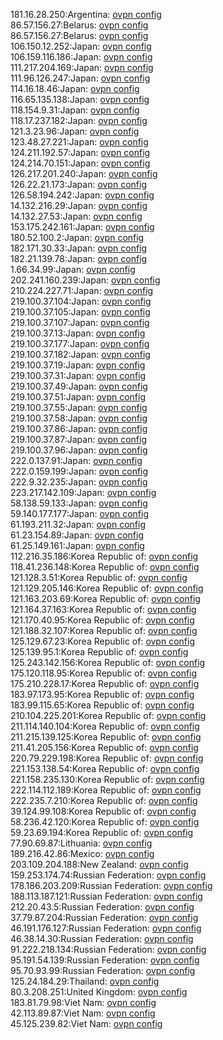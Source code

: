 181.16.28.250:Argentina: [ovpn config](vpn/181_16_28_250.ovpn)  
86.57.156.27:Belarus: [ovpn config](vpn/86_57_156_27.ovpn)  
86.57.156.27:Belarus: [ovpn config](vpn/86_57_156_27.ovpn)  
106.150.12.252:Japan: [ovpn config](vpn/106_150_12_252.ovpn)  
106.159.116.186:Japan: [ovpn config](vpn/106_159_116_186.ovpn)  
111.217.204.169:Japan: [ovpn config](vpn/111_217_204_169.ovpn)  
111.96.126.247:Japan: [ovpn config](vpn/111_96_126_247.ovpn)  
114.16.18.46:Japan: [ovpn config](vpn/114_16_18_46.ovpn)  
116.65.135.138:Japan: [ovpn config](vpn/116_65_135_138.ovpn)  
118.154.9.31:Japan: [ovpn config](vpn/118_154_9_31.ovpn)  
118.17.237.182:Japan: [ovpn config](vpn/118_17_237_182.ovpn)  
121.3.23.96:Japan: [ovpn config](vpn/121_3_23_96.ovpn)  
123.48.27.221:Japan: [ovpn config](vpn/123_48_27_221.ovpn)  
124.211.192.57:Japan: [ovpn config](vpn/124_211_192_57.ovpn)  
124.214.70.151:Japan: [ovpn config](vpn/124_214_70_151.ovpn)  
126.217.201.240:Japan: [ovpn config](vpn/126_217_201_240.ovpn)  
126.22.21.173:Japan: [ovpn config](vpn/126_22_21_173.ovpn)  
126.58.194.242:Japan: [ovpn config](vpn/126_58_194_242.ovpn)  
14.132.216.29:Japan: [ovpn config](vpn/14_132_216_29.ovpn)  
14.132.27.53:Japan: [ovpn config](vpn/14_132_27_53.ovpn)  
153.175.242.161:Japan: [ovpn config](vpn/153_175_242_161.ovpn)  
180.52.100.2:Japan: [ovpn config](vpn/180_52_100_2.ovpn)  
182.171.30.33:Japan: [ovpn config](vpn/182_171_30_33.ovpn)  
182.21.139.78:Japan: [ovpn config](vpn/182_21_139_78.ovpn)  
1.66.34.99:Japan: [ovpn config](vpn/1_66_34_99.ovpn)  
202.241.160.239:Japan: [ovpn config](vpn/202_241_160_239.ovpn)  
210.224.227.71:Japan: [ovpn config](vpn/210_224_227_71.ovpn)  
219.100.37.104:Japan: [ovpn config](vpn/219_100_37_104.ovpn)  
219.100.37.105:Japan: [ovpn config](vpn/219_100_37_105.ovpn)  
219.100.37.107:Japan: [ovpn config](vpn/219_100_37_107.ovpn)  
219.100.37.13:Japan: [ovpn config](vpn/219_100_37_13.ovpn)  
219.100.37.177:Japan: [ovpn config](vpn/219_100_37_177.ovpn)  
219.100.37.182:Japan: [ovpn config](vpn/219_100_37_182.ovpn)  
219.100.37.19:Japan: [ovpn config](vpn/219_100_37_19.ovpn)  
219.100.37.31:Japan: [ovpn config](vpn/219_100_37_31.ovpn)  
219.100.37.49:Japan: [ovpn config](vpn/219_100_37_49.ovpn)  
219.100.37.51:Japan: [ovpn config](vpn/219_100_37_51.ovpn)  
219.100.37.55:Japan: [ovpn config](vpn/219_100_37_55.ovpn)  
219.100.37.58:Japan: [ovpn config](vpn/219_100_37_58.ovpn)  
219.100.37.86:Japan: [ovpn config](vpn/219_100_37_86.ovpn)  
219.100.37.87:Japan: [ovpn config](vpn/219_100_37_87.ovpn)  
219.100.37.96:Japan: [ovpn config](vpn/219_100_37_96.ovpn)  
222.0.137.91:Japan: [ovpn config](vpn/222_0_137_91.ovpn)  
222.0.159.199:Japan: [ovpn config](vpn/222_0_159_199.ovpn)  
222.9.32.235:Japan: [ovpn config](vpn/222_9_32_235.ovpn)  
223.217.142.109:Japan: [ovpn config](vpn/223_217_142_109.ovpn)  
58.138.59.133:Japan: [ovpn config](vpn/58_138_59_133.ovpn)  
59.140.177.177:Japan: [ovpn config](vpn/59_140_177_177.ovpn)  
61.193.211.32:Japan: [ovpn config](vpn/61_193_211_32.ovpn)  
61.23.154.89:Japan: [ovpn config](vpn/61_23_154_89.ovpn)  
61.25.149.161:Japan: [ovpn config](vpn/61_25_149_161.ovpn)  
112.216.35.186:Korea Republic of: [ovpn config](vpn/112_216_35_186.ovpn)  
118.41.236.148:Korea Republic of: [ovpn config](vpn/118_41_236_148.ovpn)  
121.128.3.51:Korea Republic of: [ovpn config](vpn/121_128_3_51.ovpn)  
121.129.205.146:Korea Republic of: [ovpn config](vpn/121_129_205_146.ovpn)  
121.163.203.69:Korea Republic of: [ovpn config](vpn/121_163_203_69.ovpn)  
121.164.37.163:Korea Republic of: [ovpn config](vpn/121_164_37_163.ovpn)  
121.170.40.95:Korea Republic of: [ovpn config](vpn/121_170_40_95.ovpn)  
121.188.32.107:Korea Republic of: [ovpn config](vpn/121_188_32_107.ovpn)  
125.129.67.23:Korea Republic of: [ovpn config](vpn/125_129_67_23.ovpn)  
125.139.95.1:Korea Republic of: [ovpn config](vpn/125_139_95_1.ovpn)  
125.243.142.156:Korea Republic of: [ovpn config](vpn/125_243_142_156.ovpn)  
175.120.118.95:Korea Republic of: [ovpn config](vpn/175_120_118_95.ovpn)  
175.210.228.17:Korea Republic of: [ovpn config](vpn/175_210_228_17.ovpn)  
183.97.173.95:Korea Republic of: [ovpn config](vpn/183_97_173_95.ovpn)  
183.99.115.65:Korea Republic of: [ovpn config](vpn/183_99_115_65.ovpn)  
210.104.225.201:Korea Republic of: [ovpn config](vpn/210_104_225_201.ovpn)  
211.114.140.104:Korea Republic of: [ovpn config](vpn/211_114_140_104.ovpn)  
211.215.139.125:Korea Republic of: [ovpn config](vpn/211_215_139_125.ovpn)  
211.41.205.156:Korea Republic of: [ovpn config](vpn/211_41_205_156.ovpn)  
220.79.229.198:Korea Republic of: [ovpn config](vpn/220_79_229_198.ovpn)  
221.153.138.54:Korea Republic of: [ovpn config](vpn/221_153_138_54.ovpn)  
221.158.235.130:Korea Republic of: [ovpn config](vpn/221_158_235_130.ovpn)  
222.114.112.189:Korea Republic of: [ovpn config](vpn/222_114_112_189.ovpn)  
222.235.7.210:Korea Republic of: [ovpn config](vpn/222_235_7_210.ovpn)  
39.124.99.108:Korea Republic of: [ovpn config](vpn/39_124_99_108.ovpn)  
58.236.42.120:Korea Republic of: [ovpn config](vpn/58_236_42_120.ovpn)  
59.23.69.194:Korea Republic of: [ovpn config](vpn/59_23_69_194.ovpn)  
77.90.69.87:Lithuania: [ovpn config](vpn/77_90_69_87.ovpn)  
189.216.42.86:Mexico: [ovpn config](vpn/189_216_42_86.ovpn)  
203.109.204.188:New Zealand: [ovpn config](vpn/203_109_204_188.ovpn)  
159.253.174.74:Russian Federation: [ovpn config](vpn/159_253_174_74.ovpn)  
178.186.203.209:Russian Federation: [ovpn config](vpn/178_186_203_209.ovpn)  
188.113.187.121:Russian Federation: [ovpn config](vpn/188_113_187_121.ovpn)  
212.20.43.5:Russian Federation: [ovpn config](vpn/212_20_43_5.ovpn)  
37.79.87.204:Russian Federation: [ovpn config](vpn/37_79_87_204.ovpn)  
46.191.176.127:Russian Federation: [ovpn config](vpn/46_191_176_127.ovpn)  
46.38.14.30:Russian Federation: [ovpn config](vpn/46_38_14_30.ovpn)  
91.222.218.134:Russian Federation: [ovpn config](vpn/91_222_218_134.ovpn)  
95.191.54.139:Russian Federation: [ovpn config](vpn/95_191_54_139.ovpn)  
95.70.93.99:Russian Federation: [ovpn config](vpn/95_70_93_99.ovpn)  
125.24.184.29:Thailand: [ovpn config](vpn/125_24_184_29.ovpn)  
80.3.208.251:United Kingdom: [ovpn config](vpn/80_3_208_251.ovpn)  
183.81.79.98:Viet Nam: [ovpn config](vpn/183_81_79_98.ovpn)  
42.113.89.87:Viet Nam: [ovpn config](vpn/42_113_89_87.ovpn)  
45.125.239.82:Viet Nam: [ovpn config](vpn/45_125_239_82.ovpn)  
